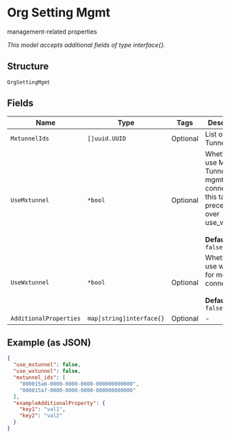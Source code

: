 
# Org Setting Mgmt

management-related properties

*This model accepts additional fields of type interface{}.*

## Structure

`OrgSettingMgmt`

## Fields

| Name | Type | Tags | Description |
|  --- | --- | --- | --- |
| `MxtunnelIds` | `[]uuid.UUID` | Optional | List of Mist Tunnels |
| `UseMxtunnel` | `*bool` | Optional | Whether to use Mist Tunnel for mgmt connectivity, this takes precedence over use_wxtunnel<br><br>**Default**: `false` |
| `UseWxtunnel` | `*bool` | Optional | Whether to use wxtunnel for mgmt connectivity<br><br>**Default**: `false` |
| `AdditionalProperties` | `map[string]interface{}` | Optional | - |

## Example (as JSON)

```json
{
  "use_mxtunnel": false,
  "use_wxtunnel": false,
  "mxtunnel_ids": [
    "000015a6-0000-0000-0000-000000000000",
    "000015a7-0000-0000-0000-000000000000"
  ],
  "exampleAdditionalProperty": {
    "key1": "val1",
    "key2": "val2"
  }
}
```

